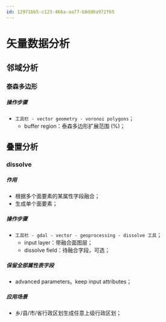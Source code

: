 ```yaml
---
id: 12971bb5-c123-466a-aa77-b8dd0a972f65
---
```

# 矢量数据分析

## 邻域分析

### 泰森多边形

##### 操作步骤

- `工具栏 - vector geometry - voronoi polygons`；
  - buffer region：泰森多边形扩展范围 (%)；

## 叠置分析

### dissolve

##### 作用

- 根据多个面要素的某属性字段融合；
- 生成单个面要素；

##### 操作步骤

- `工具栏 - gdal - vector - geoprocessing - dissolve 工具`；
  - input layer：带融合面图层；
  - dissolve field：待融合字段，可选；

##### 保留全部属性表字段

- advanced parameters。keep input attributes；

##### 应用场景

- 乡/县/市/省行政区划生成任意上级行政区划；
